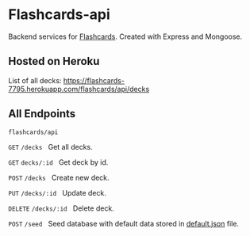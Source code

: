 # Flashcards-api

Backend services for [Flashcards](https://github.com/RafalAlmakiewicz/flashcards). Created with Express and Mongoose.

## Hosted on Heroku

List of all decks: https://flashcards-7795.herokuapp.com/flashcards/api/decks

## All Endpoints

`flashcards/api`

`GET` `/decks` &nbsp; Get all decks.

`GET` `decks/:id` &nbsp; Get deck by id.

`POST` `/decks` &nbsp; Create new deck.

`PUT` `/decks/:id` &nbsp; Update deck.

`DELETE` `/decks/:id` &nbsp; Delete deck.

`POST` `/seed` &nbsp; Seed database with default data stored in [default.json](https://github.com/RafalAlmakiewicz/flashcards-api/blob/master/default.json) file.
